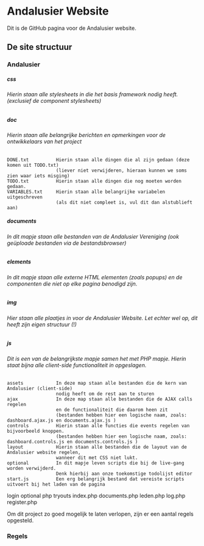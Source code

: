 # Andalusier Website

Dit is de GitHub pagina voor de Andalusier website.

## De site structuur

### Andalusier
##### css                 
###### Hierin staan alle stylesheets in die het basis framework nodig heeft. (exclusief de component stylesheets)
##### doc                
###### Hierin staan alle belangrijke berichten en opmerkingen voor de ontwikkelaars van het project

    DONE.txt          Hierin staan alle dingen die al zijn gedaan (deze komen uit TODO.txt)
                      (liever niet verwijderen, hieraan kunnen we soms zien waar iets misging)
    TODO.txt          Hierin staan alle dingen die nog moeten worden gedaan.
    VARIABLES.txt     Hierin staan alle belangrijke variabelen uitgeschreven
                      (als dit niet compleet is, vul dit dan alstublieft aan)

##### documents           
###### In dit mapje staan alle bestanden van de Andalusier Vereniging (ook geüploade bestanden via de bestandsbrowser)
##### elements
###### In dit mapje staan alle externe HTML elementen (zoals popups) en de componenten die niet op elke pagina benodigd zijn.
##### img
###### Hier staan alle plaatjes in voor de Andalusier Website. Let echter wel op, dit heeft zijn eigen structuur (!)
##### js
###### Dit is een van de belangrijkste mapje samen het met PHP mapje. Hierin staat bijna alle client-side functionaliteit in opgeslagen.

    assets            In deze map staan alle bestanden die de kern van Andalusier (client-side)
                      nodig heeft om de rest aan te sturen
    ajax              In deze map staan alle bestanden die de AJAX calls regelen
                      en de functionaliteit die daarom heen zit
                      (bestanden hebben hier een logische naam, zoals: dashboard.ajax.js en documents.ajax.js )
    controls          Hierin staan alle functies die events regelen van bijvoorbeeld knoppen.
                      (bestanden hebben hier een logische naam, zoals: dashboard.controls.js en documents.controls.js )
    layout            Hierin staan alle bestanden die de layout van de Andalusier website regelen,
                      wanneer dit met CSS niet lukt.
    optional          In dit mapje leven scripts die bij de live-gang worden verwijderd.
                      Denk hierbij aan onze toekomstige todolijst editor
    start.js          Een erg belangrijk bestand dat vereiste scripts uitvoert bij het laden van de pagina

  login
  optional
  php
  tryouts
  index.php
  documents.php
  leden.php
  log.php
  register.php



Om dit project zo goed mogelijk te laten verlopen, zijn er een aantal regels opgesteld.

### Regels
